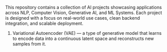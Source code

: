 This repository contains a collection of AI projects showcasing applications across NLP, Computer Vision, Generative AI, and ML Systems. 
Each project is designed with a focus on real-world use cases, clean backend integration, and scalable deployment.

1. Variational Autoencoder (VAE) — a type of generative model that learns to encode data into a continuous latent space and reconstructs new samples from it.

